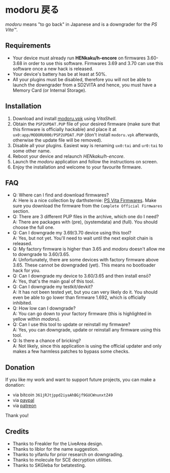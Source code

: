 # modoru 戻る

*modoru* means "to go back" in Japanese and is a downgrader for the *PS Vita™*.

## Requirements

- Your device must already run **HENkaku/h-encore** on firmwares 3.60-3.68 in order to use this software. Firmwares 3.69 and 3.70 can use this software once a new hack is released.
- Your device's battery has be at least at 50%.
- All your plugins must be disabled, therefore you will not be able to launch the downgrader from a SD2VITA and hence, you must have a Memory Card (or Internal Storage).

## Installation

1. Download and install [modoru.vpk](https://github.com/TheOfficialFloW/modoru/releases/download/v1.0/modoru.vpk) using *VitaShell*.
2. Obtain the `PSP2UPDAT.PUP` file of your desired firmware (make sure that this firmware is officially hackable) and place it at `ux0:app/MODORU000/PSP2UPDAT.PUP` (don't install `modoru.vpk` afterwards, otherwise the update file will be removed).
3. Disable all your plugins. Easiest way is renaming `ux0:tai` and `ur0:tai` to some other name.
4. Reboot your device and relaunch *HENkaku/h-encore*.
5. Launch the *modoru* application and follow the instructions on screen.
6. Enjoy the installation and welcome to your favourite firmware.

## FAQ

- Q: Where can I find and download firmwares?  
  A: Here is a nice collection by darthsternie: [PS Vita Firmwares](https://darthsternie.net/index.php/ps-vita-firmwares/). Make sure you download the firmware from the `Complete Official Firmwares` section.
- Q: There are 3 different PUP files in the archive, which one do I need?  
  A: There are packages with (pre), (systemdata) and (full). You should choose the full one.
- Q: Can I downgrade my 3.69/3.70 device using this tool?  
  A: Yes, but not yet. You'll need to wait until the next exploit chain is released.
- Q: My factory firmware is higher than 3.65 and *modoru* doesn't allow me to downgrade to 3.60/3.65.  
  A: Unfortunately, there are some devices with factory firmware above 3.65. These cannot be downgraded (yet). This means no bootloader hack for you.
- Q: Can I downgrade my device to 3.60/3.65 and then install ensō?  
  A: Yes, that's the main goal of this tool.
- Q: Can I downgrade my testkit/devkit?  
  A: It has not been tested yet, but you can very likely do it. You should even be able to go lower than firmware 1.692, which is officially inhibited.
- Q: How low can I downgrade?  
  A: You can go down to your factory firmware (this is highlighted in yellow within *modoru*).
- Q: Can I use this tool to update or reinstall my firmware?  
  A: Yes, you can downgrade, update or reinstall any firmware using this tool.
- Q: Is there a chance of bricking?  
  A: Not likely, since this application is using the official updater and only makes a few harmless patches to bypass some checks.

## Donation

If you like my work and want to support future projects, you can make a donation:

- via bitcoin `361jRJtjppd2iyaAhBGjf9GUCWnunxtZ49`
- via [paypal](https://www.paypal.me/flowsupport/20)
- via [patreon](https://www.patreon.com/TheOfficialFloW)

Thank you!

## Credits

- Thanks to Freakler for the LiveArea design.
- Thanks to liblor for the name suggestion.
- Thanks to yifanlu for prior research on downgrading.
- Thanks to molecule for SCE decryption utilities.
- Thanks to SKGleba for betatesting.

